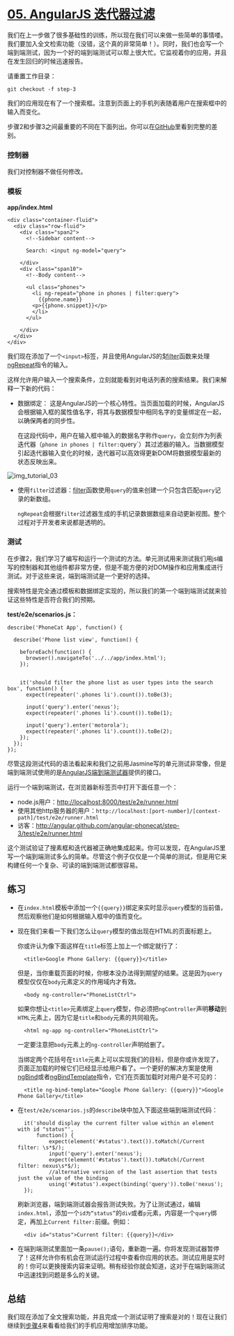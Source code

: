 # [05. AngularJS 迭代器过滤](https://Mooxe000.github.io/AngularjsTutorial_cn)

我们在上一步做了很多基础性的训练，所以现在我们可以来做一些简单的事情喽。我们要加入全文检索功能（没错，这个真的非常简单！）。同时，我们也会写一个端到端测试，因为一个好的端到端测试可以帮上很大忙。它监视着你的应用，并且在发生回归的时候迅速报告。

请重置工作目录：

    git checkout -f step-3

我们的应用现在有了一个搜索框。注意到页面上的手机列表随着用户在搜索框中的输入而变化。

步骤2和步骤3之间最重要的不同在下面列出。你可以在[GitHub][]里看到完整的差别。

### 控制器

我们对控制器不做任何修改。

### 模板

**app/index.html**

    <div class="container-fluid">
      <div class="row-fluid">
        <div class="span2">
          <!--Sidebar content-->

          Search: <input ng-model="query">

        </div>
        <div class="span10">
          <!--Body content-->

          <ul class="phones">
            <li ng-repeat="phone in phones | filter:query">
              {{phone.name}}
            <p>{{phone.snippet}}</p>
            </li>
          </ul>

       	</div>
      </div>
    </div>

我们现在添加了一个`<input>`标签，并且使用AngularJS的[$filter][filter]函数来处理[ngRepeat][]指令的输入。

这样允许用户输入一个搜索条件，立刻就能看到对电话列表的搜索结果。我们来解释一下新的代码：

- 数据绑定： 这是AngularJS的一个核心特性。当页面加载的时候，AngularJS会根据输入框的属性值名字，将其与数据模型中相同名字的变量绑定在一起，以确保两者的同步性。

    在这段代码中，用户在输入框中输入的数据名字称作`query`，会立刻作为列表迭代器（`phone in phones | filter:`query`）其过滤器的输入。当数据模型引起迭代器输入变化的时候，迭代器可以高效得更新DOM将数据模型最新的状态反映出来。

![img_tutorial_03][]

- 使用`filter`过滤器：[filter][]函数使用`query`的值来创建一个只包含匹配`query`记录的新数组。

    `ngRepeat`会根据`filter`过滤器生成的手机记录数据数组来自动更新视图。整个过程对于开发者来说都是透明的。

### 测试

在步骤2，我们学习了编写和运行一个测试的方法。单元测试用来测试我们用js编写的控制器和其他组件都非常方便，但是不能方便的对DOM操作和应用集成进行测试。对于这些来说，端到端测试是一个更好的选择。

搜索特性是完全通过模板和数据绑定实现的，所以我们的第一个端到端测试就来验证这些特性是否符合我们的预期。

**test/e2e/scenarios.js：**

    describe('PhoneCat App', function() {

      describe('Phone list view', function() {

        beforeEach(function() {
          browser().navigateTo('../../app/index.html');
        });


        it('should filter the phone list as user types into the search box', function() {
          expect(repeater('.phones li').count()).toBe(3);

          input('query').enter('nexus');
          expect(repeater('.phones li').count()).toBe(1);

          input('query').enter('motorola');
          expect(repeater('.phones li').count()).toBe(2);
        });
      });
    });

尽管这段测试代码的语法看起来和我们之前用Jasmine写的单元测试非常像，但是端到端测试使用的是[AngularJS端到端测试器][]提供的接口。

运行一个端到端测试，在浏览器新标签页中打开下面任意一个：

- node.js用户：<http://localhost:8000/test/e2e/runner.html>
- 使用其他http服务器的用户：`http://localhost:[port-number]/[context-path]/test/e2e/runner.html`
- 访客：<http://angular.github.com/angular-phonecat/step-3/test/e2e/runner.html>

这个测试验证了搜素框和迭代器被正确地集成起来。你可以发现，在AngularJS里写一个端到端测试多么的简单。尽管这个例子仅仅是一个简单的测试，但是用它来构建任何一个复杂、可读的端到端测试都很容易。

## 练习

- 在`index.html`模板中添加一个`{{query}}`绑定来实时显示`query`模型的当前值，然后观察他们是如何根据输入框中的值而变化。
- 现在我们来看一下我们怎么让`query`模型的值出现在HTML的页面标题上。

    你或许认为像下面这样在`title`标签上加上一个绑定就行了：

        <title>Google Phone Gallery: {{query}}</title>

    但是，当你重载页面的时候，你根本没办法得到期望的结果。这是因为`query`模型仅仅在`body`元素定义的作用域内才有效。

        <body ng-controller="PhoneListCtrl">

    如果你想让`<title>`元素绑定上`query`模型，你必须把`ngController`声明**移动**到`HTML`元素上，因为它是`title`和`body`元素的共同祖先。

        <html ng-app ng-controller="PhoneListCtrl">

    一定要注意把`body`元素上的`ng-controller`声明给删了。

    当绑定两个花括号在`title`元素上可以实现我们的目标，但是你或许发现了，页面正加载的时候它们已经显示给用户看了。一个更好的解决方案是使用[ngBind][]或者[ngBindTemplate][]指令，它们在页面加载时对用户是不可见的：

        <title ng-bind-template="Google Phone Gallery: {{query}}">Google Phone Gallery</title>

- 在`test/e2e/scenarios.js`的`describe`块中加入下面这些端到端测试代码：

        it('should display the current filter value within an element with id "status"',
            function() {
                expect(element('#status').text()).toMatch(/Current filter: \s*$/);
                input('query').enter('nexus');
                expect(element('#status').text()).toMatch(/Current filter: nexus\s*$/);
                //alternative version of the last assertion that tests just the value of the binding
                using('#status').expect(binding('query')).toBe('nexus');
        });

    刷新浏览器，端到端测试器会报告测试失败。为了让测试通过，编辑`index.html`，添加一个`id为“status”`的`div`或者`p`元素，内容是一个`query`绑定，再加上`Current filter:`前缀。例如：

        <div id="status">Current filter: {{query}}</div>

- 在端到端测试里面加一条`pause();`语句，重新跑一遍。你将发现测试器暂停了！这样允许你有机会在测试运行过程中查看你应用的状态。测试应用是实时的！你可以更换搜索内容来证明。稍有经验你就会知道，这对于在端到端测试中迅速找到问题是多么的关键。

## 总结

我们现在添加了全文搜索功能，并且完成一个测试证明了搜索是对的！现在让我们继续到[步骤4][step_04]来看看给我们的手机应用增加排序功能。


[GitHub]: https://github.com/angular/angular-phonecat/compare/step-2...step-3
[AngularJS端到端测试器]: http://code.angularjs.org/1.1.0/docs/guide/dev_guide.e2e-testing
[dev_guide.e2e-testing]: http://docs.angularjs.org/guide/dev_guide.e2e-testing
[img_tutorial_03]: http://docs.angularjs.org/img/tutorial/tutorial_03.png
[ngBind]: http://docs.angularjs.org/api/ng.directive:ngBind
[ngBindTemplate]: http://docs.angularjs.org/api/ng.directive:ngBindTemplate
[filter]: http://docs.angularjs.org/api/ng.filter:filter
[ngRepeat]: http://docs.angularjs.org/api/ng.directive:ngRepeat
[step_04]: http://angularjs.cn/A007
